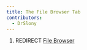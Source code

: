 ```yaml
---
title: The File Browser Tab
contributors:
  - DrSlony
---
```


1.  REDIRECT [File Browser](file_browser)
